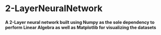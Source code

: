 # 2-LayerNeuralNetwork
#### A 2-Layer neural network built using Numpy as the sole dependency to perform Linear Algebra as well as Matplotlib for visualizing the datasets

